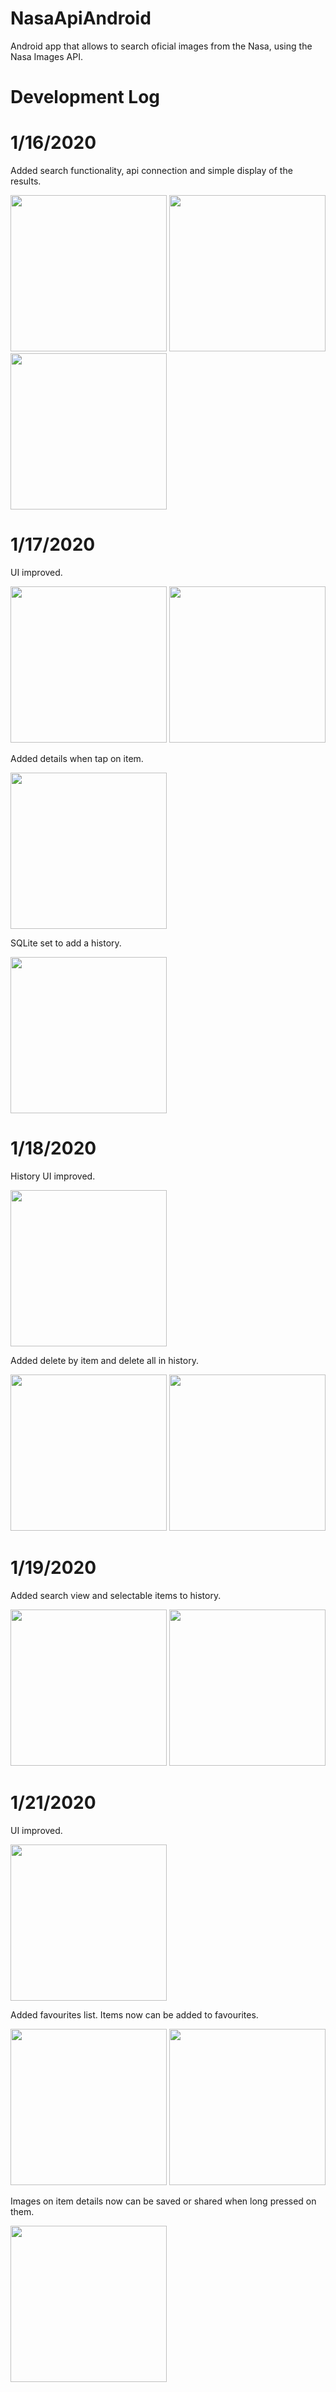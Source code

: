 # NasaApiAndroid
Android app that allows to search oficial images from the Nasa, using the Nasa Images API.

# Development Log
# 1/16/2020
Added search functionality, api connection and simple display of the results.

<image src="images/day1_mainactivity.jpeg" width=250> <image src="images/day1_searchfunc.jpeg" width=250> <image src="images/day1_recyclerview.jpeg" width=250>

# 1/17/2020
UI improved.

<image src="images/day2_mainactivity.jpeg" width=250> <image src="images/day2_recyclerviewsearch.jpeg" width=250>

Added details when tap on item.

<image src="images/day2_itemdetails.jpeg" width=250>

SQLite set to add a history.

<image src="images/day2_history.jpeg" width=250>
  
# 1/18/2020
History UI improved.

<image src="images/day3_history.jpeg" width=250>

Added delete by item and delete all in history.

<image src="images/day3_deleteItemHistory.jpeg" width=250> <image src="images/day3_deleteAllHistory.jpeg" width=250>
  
# 1/19/2020
Added search view and selectable items to history.

<image src="images/day4_history.jpeg" width=250> <image src="images/day4_searchHistory.jpeg" width=250>
  
# 1/21/2020
UI improved.

<image src="images/day5_mainActivity.jpeg" width=250>
  
Added favourites list. Items now can be added to favourites. 
 
<image src="images/day5_favourites.jpeg" width=250> <image src="images/day5_itemDetails.jpeg" width=250>

Images on item details now can be saved or shared when long pressed on them.

<image src="images/day5_shareSave.jpeg" width=250>











